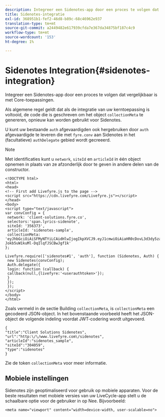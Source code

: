 ```yaml
---
description: Integreer een Sidenotes-app door een proces te volgen dat vergelijkbaar is met Core-toepassingen.
title: Sidenotes-integratie
exl-id: 368951b1-fef2-46d8-b89c-68c46962e937
translation-type: tm+mt
source-git-commit: a2449482e617939cfda7e367da34875bf187c4c9
workflow-type: tm+mt
source-wordcount: '153'
ht-degree: 1%

---
```


# Sidenotes Integration{#sidenotes-integration}

Integreer een Sidenotes-app door een proces te volgen dat vergelijkbaar is met Core-toepassingen.

Als algemene regel geldt dat als de integratie van uw kerntoepassing is voltooid, de code die is geschreven om het object `collectionMeta` te genereren, opnieuw kan worden gebruikt voor Sidenotes.

U kunt uw bestaande `auth` afgevaardigden ook hergebruiken door `auth` afgevaardigde te leveren die met `fyre.conv` aan Sidenotes in het (facultatieve) `authDelegate` gebied wordt gecreeerd.

>[!NOTE]
>
>Met identificaties kunt u `network`, `siteId` en `articleId` in één object opnemen in plaats van ze afzonderlijk door te geven in andere delen van de constructor.

```
<!DOCTYPE html> 
<html> 
<head> 
<!-- First add Livefyre.js to the page --> 
<script src="https://cdn.livefyre.com/Livefyre.js"></script> 
</head> 
<body> 
<script type="text/javascript"> 
var convConfig = { 
 network: 'client-solutions.fyre.co', 
 selectors:'span.lyrics-sidenote', 
 siteId: '356373', 
 articleId: 'sidenotes-sample', 
 collectionMeta: 'eyJhbGciOiAiSFMyNTYiLCAidHlwIjogIkpXVCJ9.eyJ1cmwiOiAiaHR0cDovL3d3dy5zaWRlbm90ZXMtZGVtby5jb20vbHlyaWNzIiwgInNpdGVJZCI6ICIzMDQwNTkiLCAidHlwZSI6ICJzaWRlbm90ZXMiLCAiYXJ0aWNsZUlkIjogInNpZGVub3Rlc19zYW1wbGUiLCAidGl0bGUiOiAiQ2xpZW50IFNvbHV0aW9ucyBTaWRlbm90ZXMifQ.2gxnsM0TS8dfp-Jokb5uW1kuMl-DqIlqfJSCBwJgf1k' 
}; 
  
Livefyre.require(['sidenotes#1', 'auth'], function (Sidenotes, Auth) { 
 new Sidenotes(convConfig); 
 Auth.delegate({ 
 login: function (callback) { 
 callback(null,{livefyre:'<userauthtoken>'}); 
 } 
 }); 
 }); 
</script> 
</body> 
</html>
```

Zoals vermeld in de sectie Building `collectionMeta`, is `collectionMeta` een gecodeerd JSON-object. In het bovenstaande voorbeeld heeft het JSON-object de volgende indeling voordat JWT-codering wordt uitgevoerd.

```
{ 
"title":"Client Solutions Sidenotes", 
"url":"http:\/\/www.livefyre.com\/sidenotes", 
"articleId":"sidenotes_sample", 
"siteId":"304059", 
"type":"sidenotes" 
}
```

Zie de token `collectionMeta` voor meer informatie.

## Mobiele instellingen

Sidenotes zijn geoptimaliseerd voor gebruik op mobiele apparaten. Voor de beste resultaten met mobiele versies van uw LiveCycle-app stelt u de schaalbare optie voor de gebruiker in op Nee. Bijvoorbeeld:

```
<meta name="viewport" content="width=device-width, user-scalable=no">
```
